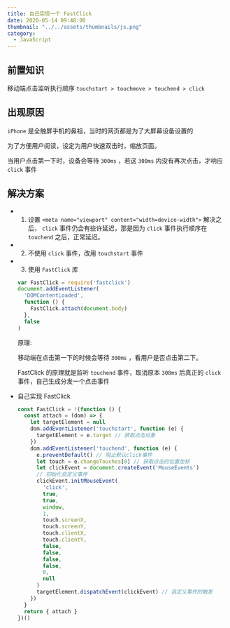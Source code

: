 ```yaml
---
title: 自己实现一个 FastClick
date: 2020-05-14 09:48:00
thumbnail: "../../assets/thumbnails/js.png"
category:
  - JavaScript
---
```


## 前置知识

移动端点击监听执行顺序 `touchstart > touchmove > touchend > click`

## 出现原因

`iPhone` 是全触屏手机的鼻祖，当时的网页都是为了大屏幕设备设置的

为了方便用户阅读，设定为用户快速双击时，缩放页面。

当用户点击第一下时，设备会等待 `300ms` ，若这 `300ms` 内没有再次点击，才响应 `click` 事件

## 解决方案

- 1. 设置 `<meta name="viewport" content="width=device-width">`
     解决之后， `click` 事件仍会有些许延迟，那是因为 `click` 事件执行顺序在 `touchend` 之后，正常延迟。
- 2. 不使用 `click` 事件，改用 `touchstart` 事件
- 3. 使用 `FastClick` 库

  ```js
  var FastClick = require('fastclick')
  document.addEventListener(
    'DOMContentLoaded',
    function () {
      FastClick.attach(document.body)
    },
    false
  )
  ```

  原理:

  移动端在点击第一下的时候会等待 `300ms` ，看用户是否点击第二下。

  FastClick 的原理就是监听 `touchend` 事件，取消原本 `300ms` 后真正的 `click` 事件，自己生成分发一个点击事件

- 自己实现 FastClick

  ```js
  const FastClick = !(function () {
    const attach = (dom) => {
      let targetElement = null
      dom.addEventListener('touchstart', function (e) {
        targetElement = e.target // 获取点击对象
      })
      dom.addEventListener('touchend', function (e) {
        e.preventDefault() // 阻止默认click事件
        let touch = e.changeTouches[0] // 获取点击的位置坐标
        let clickEvent = document.createEvent('MouseEvents')
        // 初始化自定义事件
        clickEvent.initMouseEvent(
          'click',
          true,
          true,
          window,
          1,
          touch.screenX,
          touch.screenY,
          touch.clientX,
          touch.clientY,
          false,
          false,
          false,
          false,
          0,
          null
        )
        targetElement.dispatchEvent(clickEvent) // 自定义事件的触发
      })
    }
    return { attach }
  })()
  ```
